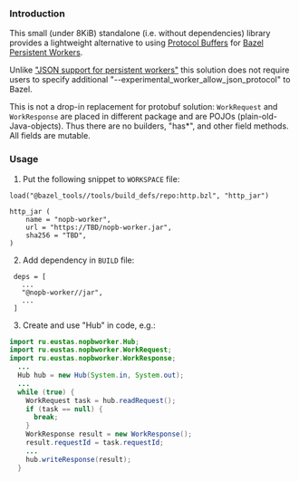 ### Introduction

This small (under 8KiB) standalone (i.e. without dependencies) library provides a lightweight
alternative to using
[Protocol Buffers](https://developers.google.com/protocol-buffers) for
[Bazel Persistent Workers](https://docs.bazel.build/versions/main/persistent-workers.html).

Unlike
["JSON support for persistent workers"](https://blog.bazel.build/2020/11/11/json-workers.html)
this solution does not require users to specify additional
"--experimental_worker_allow_json_protocol" to Bazel.

This is not a drop-in replacement for protobuf solution: `WorkRequest` and `WorkResponse` are
placed in different package and are POJOs (plain-old-Java-objects). Thus there are no builders,
"has*", and other field methods. All fields are mutable.

### Usage

1. Put the following snippet to `WORKSPACE` file:
```
load("@bazel_tools//tools/build_defs/repo:http.bzl", "http_jar")

http_jar (
    name = "nopb-worker",
    url = "https://TBD/nopb-worker.jar",
    sha256 = "TBD",
)
```

2. Add dependency in `BUILD` file:
```
 deps = [
   ...
   "@nopb-worker//jar",
   ...
 ]
```

3. Create and use "Hub" in code, e.g.:
```java
import ru.eustas.nopbworker.Hub;
import ru.eustas.nopbworker.WorkRequest;
import ru.eustas.nopbworker.WorkResponse;
  ...
  Hub hub = new Hub(System.in, System.out);
  ...
  while (true) {
    WorkRequest task = hub.readRequest();
    if (task == null) {
      break;
    }
    WorkResponse result = new WorkResponse();
    result.requestId = task.requestId;
    ...
    hub.writeResponse(result);
  }
```
